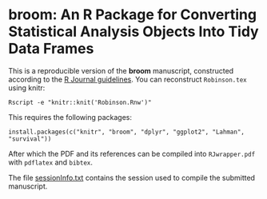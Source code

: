 broom: An R Package for Converting Statistical Analysis Objects Into Tidy Data Frames
=====================

This is a reproducible version of the **broom** manuscript, constructed according to the [R Journal guidelines](http://journal.r-project.org/share/author-guide.pdf). You can reconstruct `Robinson.tex` using knitr:

```
Rscript -e "knitr::knit('Robinson.Rnw')"
```

This requires the following packages:

```
install.packages(c("knitr", "broom", "dplyr", "ggplot2", "Lahman", "survival"))
```

After which the PDF and its references can be compiled into `RJwrapper.pdf` with `pdflatex` and `bibtex`.

The file [sessionInfo.txt](sessionInfo.txt) contains the session used to compile the submitted manuscript.
